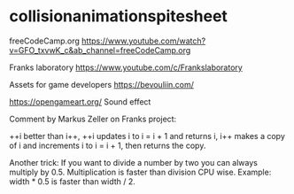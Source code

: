 # collisionanimationspitesheet

freeCodeCamp.org
https://www.youtube.com/watch?v=GFO_txvwK_c&ab_channel=freeCodeCamp.org

Franks laboratory
https://www.youtube.com/c/Frankslaboratory

Assets for game developers
https://bevouliin.com/

https://opengameart.org/
Sound effect

Comment by Markus Zeller on Franks project:

++i better than i++, ++i updates i to i = i + 1 and returns i,
i++ makes a copy of i and increments i to i = i + 1, then returns the copy.

Another trick: If you want to divide a number by two you can always multiply
by 0.5. Multiplication is faster than division CPU wise.
Example: width * 0.5 is faster than width / 2.